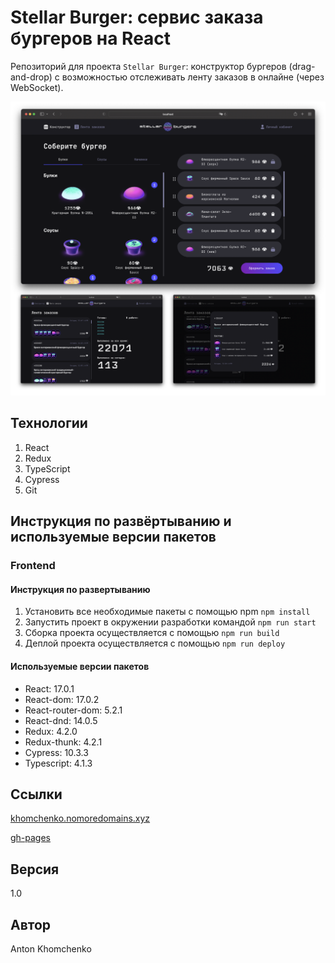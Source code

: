 # **Stellar Burger: сервис заказа бургеров на React**
Репозиторий для проекта `Stellar Burger`: конструктор бургеров (drag-and-drop) с возможностью отслеживать ленту заказов в онлайне (через WebSocket). 

![Проект Stellar Burger](https://github.com/khomch/react-burger/blob/main/readme/react-burger_shots.png?raw=true)

## Технологии
1. React
2. Redux
3. TypeScript
4. Cypress
5. Git


## Инструкция по развёртыванию и используемые версии пакетов

### Frontend

#### Инструкция по развертыванию
1. Установить все необходимые пакеты с помощью npm `npm install`
2. Запустить проект в окружении разработки командой `npm run start`
3. Сборка проекта осуществляется с помощью `npm run build`
4. Деплой проекта осуществляется с помощью `npm run deploy`

#### Используемые версии пакетов
* React: 17.0.1
* React-dom: 17.0.2
* React-router-dom: 5.2.1
* React-dnd: 14.0.5
* Redux: 4.2.0
* Redux-thunk: 4.2.1
* Cypress: 10.3.3
* Typescript: 4.1.3

## Ссылки
[khomchenko.nomoredomains.xyz](https://khomchenko.nomoredomains.xyz) 

[gh-pages](https://vskipel.github.io/react-burger/#/)

## Версия
1.0

## Автор
Anton Khomchenko

